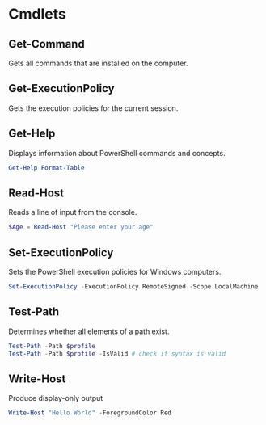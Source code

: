 # Cmdlets
## Get-Command
Gets all commands that are installed on the computer.

## Get-ExecutionPolicy
Gets the execution policies for the current session.

## Get-Help
Displays information about PowerShell commands and concepts.
```powershell
Get-Help Format-Table
```

## Read-Host
Reads a line of input from the console.
```powershell
$Age = Read-Host "Please enter your age"
```

## Set-ExecutionPolicy
Sets the PowerShell execution policies for Windows computers.
```powershell
Set-ExecutionPolicy -ExecutionPolicy RemoteSigned -Scope LocalMachine
```

## Test-Path
Determines whether all elements of a path exist.
```powershell
Test-Path -Path $profile
Test-Path -Path $profile -IsValid # check if syntax is valid
```

## Write-Host
Produce display-only output
```powershell
Write-Host "Hello World" -ForegroundColor Red
```
